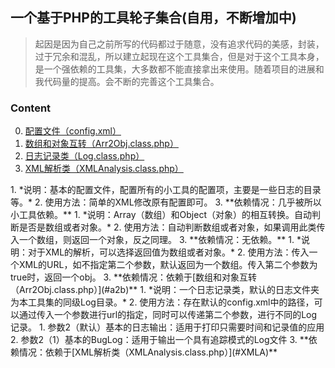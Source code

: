 ## 一个基于PHP的工具轮子集合(自用，不断增加中)

>起因是因为自己之前所写的代码都过于随意，没有追求代码的美感，封装，过于冗余和混乱，所以建立起现在这个工具集合，但是对于这个工具本身，是一个强依赖的工具集，大多数都不能直接拿出来使用。随着项目的进展和我代码量的提高。会不断的完善这个工具集合。

### Content
0. [配置文件（config.xml）](#config)
1. [数组和对象互转（Arr2Obj.class.php）](#a2b)
2. [日志记录类（Log.class.php）](#log)
3. [XML解析类（XMLAnalysis.class.php）](#XMLA)

<span id = "config">
    1. *说明：基本的配置文件，配置所有的小工具的配置项，主要是一些日志的目录等。*
    2. 使用方法：简单的XML修改原有配置即可。
    3. **依赖情况：几乎被所以小工具依赖。**
</span>
<span id = "a2b">
    1. *说明：Array（数组）和Object（对象）的相互转换。自动判断是否是数组或者对象。*
    2. 使用方法：自动判断数组或者对象，如果调用此类传入一个数组，则返回一个对象，反之同理。
    3. **依赖情况：无依赖。**
</span>
<span id = "XMLA">
    1. *说明：对于XML的解析，可以选择返回值为数组或者对象。*
    2. 使用方法：传入一个XML的URL，如不指定第二个参数，默认返回为一个数组。传入第二个参数为true时，返回一个obj。
    3. **依赖情况：依赖于[数组和对象互转（Arr2Obj.class.php）](#a2b)**
</span>
<span id = "log">
    1. *说明：一个日志记录类，默认的日志文件夹为本工具集的同级Log目录。*
    2. 使用方法：存在默认的config.xml中的路径，可以通过传入一个参数进行url的指定，同时可以传递第二个参数，进行不同的Log记录。
        1. 参数2（默认）基本的日志输出：适用于打印只需要时间和记录值的应用
        2. 参数2（1）基本的BugLog：适用于输出一个具有追踪模式的Log文件
    3. **依赖情况：依赖于[XML解析类（XMLAnalysis.class.php）](#XMLA)**
</span>
